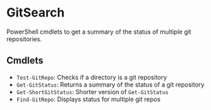 # GitSearch

PowerShell cmdlets to get a summary of the status of multiple git repositories.

## Cmdlets
* `Test-GitRepo`: Checks if a directory is a git repository
* `Get-GitStatus`: Returns a summary of the status of a git repository
* `Get-ShortGitStatus`: Shorter version of `Get-GitStatus`
* `Find-GitRepo`: Displays status for multiple git repos
